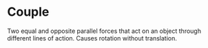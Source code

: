 # Couple

Two equal and opposite parallel forces that act on an object through different lines of action. Causes rotation without translation. 